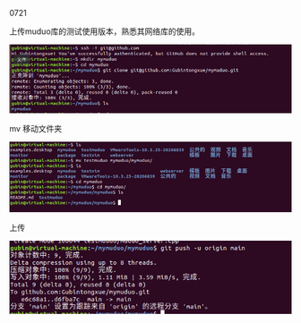 0721

上传muduo库的测试使用版本，熟悉其网络库的使用。

![image-20230721145433795](image/image-20230721145433795.png)

mv 移动文件夹

![image-20230721145453025](image/image-20230721145453025.png)

上传

![image-20230721145738136](image/image-20230721145738136.png)